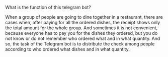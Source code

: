 What is the function of this telegram bot?

When a group of people are going to dine together in a restaurant, there are cases when,
after paying for all the ordered dishes, the receipt shows only the total amount for the whole group.
And sometimes it is not convenient, because everyone has to pay you for the dishes they ordered,
but you do not know or do not remember who ordered what and in what quantity.
And so, the task of the Telegram bot is to distribute the check among people according to who ordered what dishes and in what quantity.
